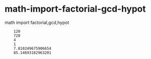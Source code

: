 # math-import-factorial-gcd-hypot
math import factorial,gcd,hypot

        120
        720
        4
        1
        7.810249675906654
        85.14693182963201
